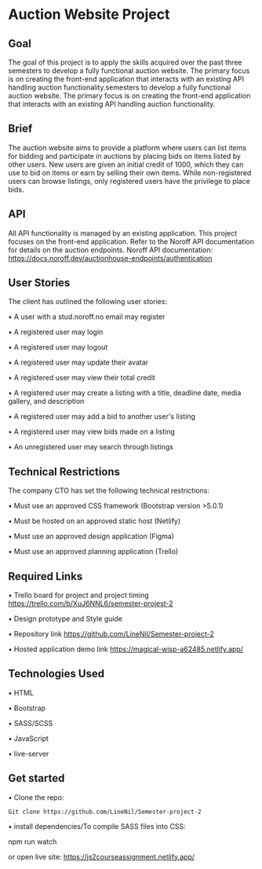 # Auction Website Project

## Goal
The goal of this project is to apply the skills acquired over the past three semesters to develop a fully functional auction website. The primary focus is on creating the front-end application that interacts with an existing API handling auction functionality.semesters to develop a fully functional auction website. The primary focus is on creating the front-end application that interacts with an existing API handling auction functionality.

## Brief
The auction website aims to provide a platform where users can list items for bidding and participate in auctions by placing bids on items listed by other users. New users are given an initial credit of 1000, which they can use to bid on items or earn by selling their own items. While non-registered users can browse listings, only registered users have the privilege to place bids.

## API
All API functionality is managed by an existing application. This project focuses on the front-end application.
Refer to the Noroff API documentation for details on the auction endpoints.
Noroff API documentation: https://docs.noroff.dev/auctionhouse-endpoints/authentication

## User Stories
The client has outlined the following user stories:

•	A user with a stud.noroff.no email may register

•	A registered user may login

•	A registered user may logout

•	A registered user may update their avatar

•	A registered user may view their total credit

•	A registered user may create a listing with a title, deadline date, media gallery, and description

•	A registered user may add a bid to another user's listing

•	A registered user may view bids made on a listing

•	An unregistered user may search through listings

## Technical Restrictions
The company CTO has set the following technical restrictions:

•	Must use an approved CSS framework (Bootstrap version >5.0.1)

•	Must be hosted on an approved static host (Netlify)

•	Must use an approved design application (Figma)

•	Must use an approved planning application (Trello)


## Required Links
•	Trello board for project and project timing
https://trello.com/b/XuJ6NNL6/semester-projest-2

•	Design prototype and Style guide


•	Repository link
https://github.com/LineNil/Semester-project-2

•	Hosted application demo link
https://magical-wisp-a62485.netlify.app/


## Technologies Used
•	HTML

•	Bootstrap

•	SASS/SCSS

•	JavaScript

•	live-server


## Get started
•	Clone the repo:

	Git clone https://github.com/LineNil/Semester-project-2
    
•	install dependencies/To compile SASS files into CSS:

   npm run watch
   
   or open live site: 
   https://js2courseassignment.netlify.app/


